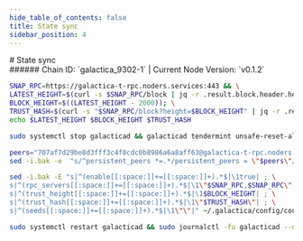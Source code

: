 ```yaml
---
hide_table_of_contents: false
title: State sync
sidebar_position: 4
---
```


<div class="h1-with-icon icon-galactica">
# State sync
</div>
###### Chain ID: `galactica_9302-1` | Current Node Version: `v0.1.2`

```bash
SNAP_RPC=https://galactica-t-rpc.noders.services:443 && \
LATEST_HEIGHT=$(curl -s $SNAP_RPC/block | jq -r .result.block.header.height); \
BLOCK_HEIGHT=$((LATEST_HEIGHT - 2000)); \
TRUST_HASH=$(curl -s "$SNAP_RPC/block?height=$BLOCK_HEIGHT" | jq -r .result.block_id.hash) && \
echo $LATEST_HEIGHT $BLOCK_HEIGHT $TRUST_HASH
```
```bash
sudo systemctl stop galacticad && galacticad tendermint unsafe-reset-all --home ~/.galactica --keep-addr-book
```
```bash
peers="707af7d29be8d3fff3c4f0cdc0b8986a6a8aff63@galactica-t-rpc.noders.services:28656"
sed -i.bak -e  "s/^persistent_peers *=.*/persistent_peers = \"$peers\"/" ~/.galactica/config/config.toml
```
```bash
sed -i.bak -E "s|^(enable[[:space:]]+=[[:space:]]+).*$|\1true| ; \
s|^(rpc_servers[[:space:]]+=[[:space:]]+).*$|\1\"$SNAP_RPC,$SNAP_RPC\"| ; \
s|^(trust_height[[:space:]]+=[[:space:]]+).*$|\1$BLOCK_HEIGHT| ; \
s|^(trust_hash[[:space:]]+=[[:space:]]+).*$|\1\"$TRUST_HASH\"| ; \
s|^(seeds[[:space:]]+=[[:space:]]+).*$|\1\"\"|" ~/.galactica/config/config.toml
```
```bash
sudo systemctl restart galacticad && sudo journalctl -fu galacticad --no-hostname -o cat
```
